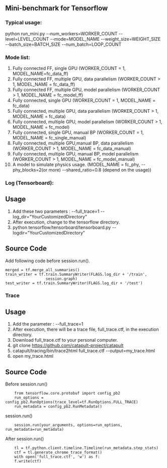 ## Mini-benchmark for Tensorflow

### Typical usage:
python run_mini.py --num_workers=WORKER_COUNT --level=LEVEL_COUNT --mode=MODEL_NAME --weight_size=WEIGHT_SIZE --batch_size=BATCH_SIZE --num_batch=LOOP_COUNT

### Mode list:
1.  Fully connected FF, single GPU (WORKER_COUNT = 1, MODEL_NAME=fc_data_ff)
2.  Fully connected FF, multiple GPU, data parallelism (WORKER_COUNT > 1, MODEL_NAME = fc_data_ff)
3.  Fully connected FF, multiple GPU, model parallelism (WORKER_COUNT > 1, MODEL_NAME = fc_model_ff)
4.  Fully connected, single GPU (WORKER_COUNT = 1, MODEL_NAME = fc_data)
5.  Fully connected, multiple GPU, data parallelism (WORKER_COUNT > 1, MODEL_NAME = fc_data)
6.  Fully connected, multiple GPU, model parallelism (WORKER_COUNT > 1, MODEL_NAME = fc_model)
7.  Fully connected, single GPU, manual BP (WORKER_COUNT = 1, MODEL_NAME = fc_single_manual)
8.  Fully connected, multiple GPU,manual BP, data parallelism (WORKER_COUNT > 1, MODEL_NAME = fc_data_manual)
9.  Fully connected, multiple GPU, manual BP, model parallelism (WORKER_COUNT > 1, MODEL_NAME = fc_model_manual)
10. A model to simulate physics usage.  (MODEL_NAME = fc_phy, --phy_blocks=2(or more) --shared_ratio=0.8 (depend on the usage))

### Log (Tensorboard):
## Usage
1. Add these two parameters : --full_trace=1 --log_dir="YourCustomizedDirectory"
2. After execution, change to the tensorflow directory.
3. python tensorflow/tensorboard/tensorboard.py  --logdir="YourCustomizedDirectory"

## Source Code
Add following code before session.run().
```
merged = tf.merge_all_summaries()
train_writer = tf.train.SummaryWriter(FLAGS.log_dir + '/train',
				  session.graph)
test_writer = tf.train.SummaryWriter(FLAGS.log_dir + '/test')
```

### Trace
## Usage
1. Add the parameter : --full_trace=1
2. After execution, there will be a trace file, full_trace.ctf, in the execution directory.
3. Download full_trace.ctf to your personal computer.
4. git clone https://github.com/catapult-project/catapult
5. catapult/tracing/bin/trace2html full_trace.ctf --output=my_trace.html
6. open my_trace.html

## Source Code
Before session.run()
```
    from tensorflow.core.protobuf import config_pb2
    run_options = config_pb2.RunOptions(trace_level=tf.RunOptions.FULL_TRACE)
    run_metadata = config_pb2.RunMetadata()
```
session.run()
```
    session.run(your_arguments, options=run_options, run_metadata=run_metadata)
```
After session.run()
```
    tl = tf.python.client.timeline.Timeline(run_metadata.step_stats)
    ctf = tl.generate_chrome_trace_format()
    with open('full_trace.ctf', 'w') as f:
	f.write(ctf)
```

